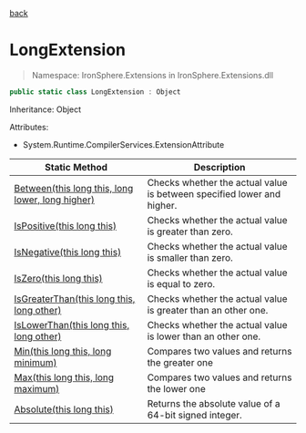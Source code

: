 ﻿[back](/IronSphere.Extensions/types)

# LongExtension

> Namespace: IronSphere.Extensions in  IronSphere.Extensions.dll



```csharp
public static class LongExtension : Object
```
Inheritance: Object



Attributes:
        
* System.Runtime.CompilerServices.ExtensionAttribute




| Static Method | Description |
| --- | --- |
| [Between(this long this, long lower, long higher)](LongExtension_Between(Int64,Int64,Int64)) | Checks whether the actual value is between specified lower and higher. |
| [IsPositive(this long this)](LongExtension_IsPositive(Int64)) | Checks whether the actual value is greater than zero. |
| [IsNegative(this long this)](LongExtension_IsNegative(Int64)) | Checks whether the actual value is smaller than zero. |
| [IsZero(this long this)](LongExtension_IsZero(Int64)) | Checks whether the actual value is equal to zero. |
| [IsGreaterThan(this long this, long other)](LongExtension_IsGreaterThan(Int64,Int64)) | Checks whether the actual value is greater than an other one. |
| [IsLowerThan(this long this, long other)](LongExtension_IsLowerThan(Int64,Int64)) | Checks whether the actual value is lower than an other one. |
| [Min(this long this, long minimum)](LongExtension_Min(Int64,Int64)) | Compares two values and returns the greater one |
| [Max(this long this, long maximum)](LongExtension_Max(Int64,Int64)) | Compares two values and returns the lower one |
| [Absolute(this long this)](LongExtension_Absolute(Int64)) | Returns the absolute value of a 64-bit signed integer. |
